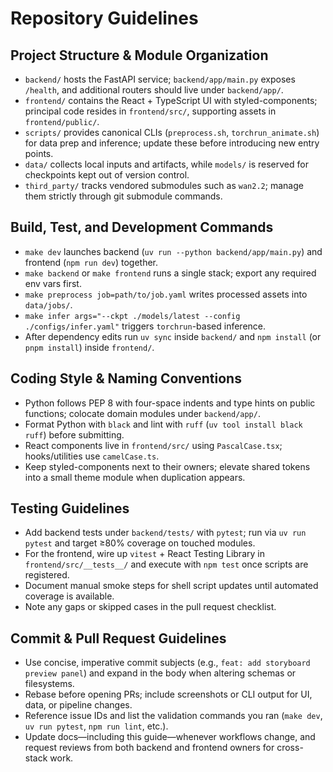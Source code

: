 # Repository Guidelines

## Project Structure & Module Organization
- `backend/` hosts the FastAPI service; `backend/app/main.py` exposes `/health`, and additional routers should live under `backend/app/`.
- `frontend/` contains the React + TypeScript UI with styled-components; principal code resides in `frontend/src/`, supporting assets in `frontend/public/`.
- `scripts/` provides canonical CLIs (`preprocess.sh`, `torchrun_animate.sh`) for data prep and inference; update these before introducing new entry points.
- `data/` collects local inputs and artifacts, while `models/` is reserved for checkpoints kept out of version control.
- `third_party/` tracks vendored submodules such as `wan2.2`; manage them strictly through git submodule commands.

## Build, Test, and Development Commands
- `make dev` launches backend (`uv run --python backend/app/main.py`) and frontend (`npm run dev`) together.
- `make backend` or `make frontend` runs a single stack; export any required env vars first.
- `make preprocess job=path/to/job.yaml` writes processed assets into `data/jobs/`.
- `make infer args="--ckpt ./models/latest --config ./configs/infer.yaml"` triggers `torchrun`-based inference.
- After dependency edits run `uv sync` inside `backend/` and `npm install` (or `pnpm install`) inside `frontend/`.

## Coding Style & Naming Conventions
- Python follows PEP 8 with four-space indents and type hints on public functions; colocate domain modules under `backend/app/`.
- Format Python with `black` and lint with `ruff` (`uv tool install black ruff`) before submitting.
- React components live in `frontend/src/` using `PascalCase.tsx`; hooks/utilities use `camelCase.ts`.
- Keep styled-components next to their owners; elevate shared tokens into a small theme module when duplication appears.

## Testing Guidelines
- Add backend tests under `backend/tests/` with `pytest`; run via `uv run pytest` and target ≥80% coverage on touched modules.
- For the frontend, wire up `vitest` + React Testing Library in `frontend/src/__tests__/` and execute with `npm test` once scripts are registered.
- Document manual smoke steps for shell script updates until automated coverage is available.
- Note any gaps or skipped cases in the pull request checklist.

## Commit & Pull Request Guidelines
- Use concise, imperative commit subjects (e.g., `feat: add storyboard preview panel`) and expand in the body when altering schemas or filesystems.
- Rebase before opening PRs; include screenshots or CLI output for UI, data, or pipeline changes.
- Reference issue IDs and list the validation commands you ran (`make dev`, `uv run pytest`, `npm run lint`, etc.).
- Update docs—including this guide—whenever workflows change, and request reviews from both backend and frontend owners for cross-stack work.
